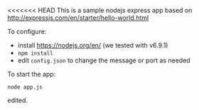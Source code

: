 <<<<<<< HEAD
This is a sample nodejs express app based on
http://expressjs.com/en/starter/hello-world.html

To configure:

* install https://nodejs.org/en/ (we tested with v6.9.1)
* `npm install`
* edit `config.json` to change the message or port as needed

To start the app:

```
node app.js
```
edited.

